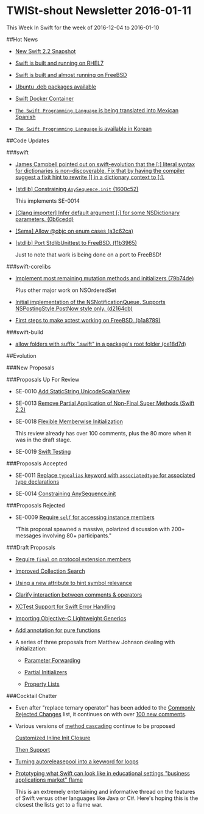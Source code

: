 # TWISt-shout Newsletter 2016-01-11
This Week In Swift for the week of 2016-12-04 to 2016-01-10

##Hot News

* [New Swift 2.2 Snapshot](https://lists.swift.org/pipermail/swift-dev/Week-of-Mon-20160104/000719.html)

* [Swift is built and running on RHEL7](https://lists.swift.org/pipermail/swift-dev/Week-of-Mon-20151221/000564.html)

* [Swift is built and almost running on FreeBSD](https://lists.swift.org/pipermail/swift-dev/Week-of-Mon-20160104/000734.html)

* [Ubuntu .deb packages available](https://lists.swift.org/pipermail/swift-dev/Week-of-Mon-20151228/000640.html)

* [Swift Docker Container](https://lists.swift.org/pipermail/swift-dev/Week-of-Mon-20151228/000577.html)

* [`The Swift Programming Language` is being translated into Mexican Spanish](https://github.com/Cananito/the-swift-programming-language-spanish-mx)

* [`The Swift Programming Language` is available in Korean](https://lists.swift.org/pipermail/swift-dev/Week-of-Mon-20160104/000727.html)

##Code Updates

###swift

* [James Campbell pointed out on swift-evolution that the [:] literal syntax for dictionaries is non-discoverable. Fix that by having the compiler suggest a fixit hint to rewrite [] in a dictionary context to [:].](https://github.com/apple/swift/commit/3f197144795e222459457e4096d846b378af43d1)

* [[stdlib] Constraining `AnySequence.init` (1600c52)](https://github.com/apple/swift/commit/1600c528226bd87d6ebbbe56e76d0dc614388e02)

  This implements SE-0014
  
* [[Clang importer] Infer default argument [:] for some NSDictionary parameters. (0b6cedd)](https://github.com/apple/swift/commit/0b6cedd961dda1acbf764e83f5c3f4969e7d627c)

* [[Sema] Allow @objc on enum cases (a3c62ca)](https://github.com/apple/swift/commit/a3c62ca72f48b55e3d2f1b2c403b6165417e19c2)

* [[stdlib] Port StdlibUnittest to FreeBSD. (f1b3965)](https://github.com/apple/swift/commit/f1b3965586cd1134fd5b3bc532a24e762c862c74)

  Just to note that work is being done on a port to FreeBSD!
  
###swift-corelibs

* [Implement most remaining mutation methods and initializers (79b74de)](https://github.com/apple/swift-corelibs-foundation/commit/79b74de4f4039a66eb0e86bac1ca5420cf99dda7)

  Plus other major work on NSOrderedSet
  
* [Initial implementation of the NSNotificationQueue. Supports NSPostingStyle.PostNow style only. (d2164cb)](https://github.com/apple/swift-corelibs-foundation/commit/d2164cb8ed3144605669870ccc9ed912e4698089)

* [First steps to make xctest working on FreeBSD. (b1a8789)](https://github.com/apple/swift-corelibs-xctest/commit/b1a878940d753f007d70281a680363a1d4166cee)

###swift-build

* [allow folders with suffix ".swift" in a package's root folder (ce18d7d)](https://github.com/apple/swift-package-manager/commit/ce18d7de01288931c3c167fe22bc97d3c4431c98)

##Evolution

###New Proposals

###Proposals Up For Review

* SE-0010 [Add StaticString.UnicodeScalarView](https://github.com/apple/swift-evolution/blob/master/proposals/0010-add-staticstring-unicodescalarview.md)

* SE-0013 [Remove Partial Application of Non-Final Super Methods (Swift 2.2)](https://github.com/apple/swift-evolution/blob/master/proposals/0013-remove-partial-application-super.md)

* SE-0018 [Flexible Memberwise Initialization](https://github.com/apple/swift-evolution/blob/master/proposals/0018-flexible-memberwise-initialization.md)

  This review already has over 100 comments, plus the 80 more when it was in the draft stage.

* SE-0019 [Swift Testing](https://github.com/apple/swift-evolution/blob/master/proposals/0019-package-manager-testing.md)

###Proposals Accepted

* SE-0011 [Replace `typealias` keyword with `associatedtype` for associated type declarations](https://github.com/apple/swift-evolution/blob/master/proposals/0011-replace-typealias-associated.md)

* SE-0014 [Constraining AnySequence.init](https://github.com/apple/swift-evolution/blob/master/proposals/0014-constrained-AnySequence.md)

###Proposals Rejected

* SE-0009 [Require `self` for accessing instance members](https://github.com/apple/swift-evolution/blob/master/proposals/0009-require-self-for-accessing-instance-members.md)

  "This proposal spawned a massive, polarized discussion with 200+ messages involving 80+ participants."
  
###Draft Proposals

* [Require `final` on protocol extension members](https://github.com/brentdax/swift-evolution/blob/final-protocol-methods/proposals/0000-require-final-on-protocol-extension-methods.md)

* [Improved Collection Search](https://gist.github.com/regexident/2b7531bd748f57679671)

* [Using a new attribute to hint symbol relevance](https://gist.github.com/zneak/e53494c38bb3739201ac)

* [Clarify interaction between comments & operators](https://github.com/jder/swift-evolution/blob/comments-and-operators/proposals/0000-clarify-comments-and-operators.md)

* [XCTest Support for Swift Error Handling](https://lists.swift.org/pipermail/swift-evolution/Week-of-Mon-20160104/006091.html)

* [Importing Objective-C Lightweight Generics](https://github.com/DougGregor/swift-evolution/blob/importing-objc-generics/proposals/0000-importing-objc-generics.md)

* [Add annotation for pure functions](https://github.com/therealbnut/swift/blob/therealbnut-pure-preproprosal/docs/proposals/PureKeyword.rst)

* A series of three proposals from Matthew Johnson dealing with initialization:

  * [Parameter Forwarding](https://github.com/anandabits/swift-evolution/blob/parameter-forwarding/proposals/NNNN-parameter-forwarding.md)
  
  * [Partial Initializers](https://github.com/anandabits/swift-evolution/blob/partial-initializers/proposals/NNNN-partial-initializers.md)
  
  * [Property Lists](https://github.com/anandabits/swift-evolution/blob/property-lists/proposals/NNNN-property-lists.md)

###Cocktail Chatter

* Even after "replace ternary operator" has been added to the [Commonly Rejected Changes](https://github.com/apple/swift-evolution/blob/master/commonly_proposed.md) list, it continues on with over [100 new comments](https://lists.swift.org/pipermail/swift-evolution/Week-of-Mon-20160104/005479.html).

* Various versions of [method cascading](https://gist.github.com/erica/6794d48d917e2084d6ed) continue to be proposed
  
  [Customized Inline Init Closure](https://lists.swift.org/pipermail/swift-evolution/Week-of-Mon-20151228/005122.html)
  
  [Then Support](https://lists.swift.org/pipermail/swift-evolution/Week-of-Mon-20160104/005230.html)
  
* [Turning autoreleasepool into a keyword for loops](https://lists.swift.org/pipermail/swift-evolution/Week-of-Mon-20160104/005971.html)

* [Prototyping what Swift can look like in educational	settings <hijack> "business applications market" flame](https://lists.swift.org/pipermail/swift-users/Week-of-Mon-20160104/000720.html)

  This is an extremely entertaining and informative thread on the features of Swift versus other languages like Java or C#. Here's hoping this is the closest the lists get to a flame war.
